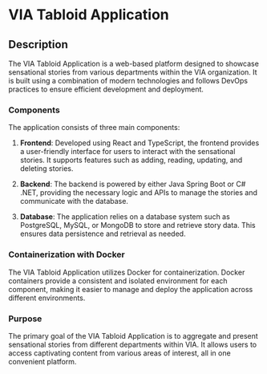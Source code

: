 # VIA Tabloid Application

## Description

The VIA Tabloid Application is a web-based platform designed to showcase sensational stories from various departments within the VIA organization. It is built using a combination of modern technologies and follows DevOps practices to ensure efficient development and deployment.

### Components

The application consists of three main components:

1. **Frontend**: Developed using React and TypeScript, the frontend provides a user-friendly interface for users to interact with the sensational stories. It supports features such as adding, reading, updating, and deleting stories.

2. **Backend**: The backend is powered by either Java Spring Boot or C# .NET, providing the necessary logic and APIs to manage the stories and communicate with the database.

3. **Database**: The application relies on a database system such as PostgreSQL, MySQL, or MongoDB to store and retrieve story data. This ensures data persistence and retrieval as needed.

### Containerization with Docker

The VIA Tabloid Application utilizes Docker for containerization. Docker containers provide a consistent and isolated environment for each component, making it easier to manage and deploy the application across different environments.

### Purpose

The primary goal of the VIA Tabloid Application is to aggregate and present sensational stories from different departments within VIA. It allows users to access captivating content from various areas of interest, all in one convenient platform.
